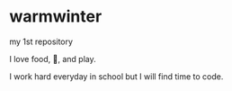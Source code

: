 # warmwinter

my 1st repository 

I love food, :book:, and play.

I work hard everyday in school but I will find time to code. 
